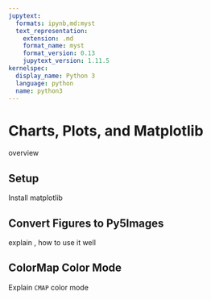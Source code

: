 ```yaml
---
jupytext:
  formats: ipynb,md:myst
  text_representation:
    extension: .md
    format_name: myst
    format_version: 0.13
    jupytext_version: 1.11.5
kernelspec:
  display_name: Python 3
  language: python
  name: python3
---
```


# Charts, Plots, and Matplotlib

overview

## Setup

Install matplotlib

## Convert Figures to Py5Images

explain [](/reference/sketch_convert_image), how to use it well

## ColorMap Color Mode

Explain `CMAP` color mode
